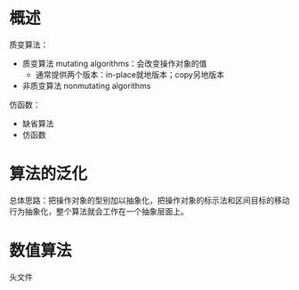 # 概述
质变算法：
- 质变算法 mutating algorithms：会改变操作对象的值
  - 通常提供两个版本：in-place就地版本；copy另地版本
- 非质变算法 nonmutating algorithms

仿函数：
- 缺省算法
- 仿函数

# 算法的泛化
总体思路：把操作对象的型别加以抽象化，把操作对象的标示法和区间目标的移动行为抽象化，整个算法就会工作在一个抽象层面上。

# 数值算法
头文件<numeric>
